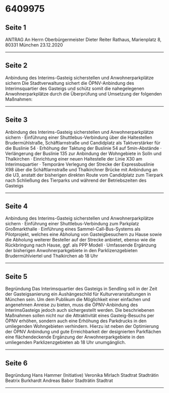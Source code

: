 # 6409975

## Seite 1

ANTRAG
An Herrn Oberbürgermeister Dieter Reiter
Rathaus, Marienplatz 8, 80331 München
23.12.2020

---

## Seite 2

Anbindung des Interims-Gasteig sicherstellen und Anwohnerparkplätze sichern
Die Stadtverwaltung sichert die ÖPNV-Anbindung des Interimsquartier des Gasteigs und schütz somit  die  nahegelegenen  Anwohnerparkplätze  durch  die  Überprüfung  und  Umsetzung  der folgenden Maßnahmen:

---

## Seite 3

Anbindung des Interims-Gasteig sicherstellen und Anwohnerparkplätze sichern
· Einführung  einer  Shuttlebus-Verbindung  über  die  Haltestellen  Brudermühlstraße, Schäftlarnstraße und Candidplatz als Taktverstärker für die Buslinie 54
· Erhöhung der Taktung der Buslinie 54 auf 5min-Abstände
· Verlängerung der Buslinie 135 zur Anbindung der Wohngebiete in Solln und Thalkirchen
· Einrichtung einer neuen Haltestelle der Linie X30 am Interimsquartier
· Temporäre Verlegung der Strecke der Expressbuslinie X98 über die Schäftlarnstraße und Thalkirchner Brücke mit Anbindung an die U3, anstatt der bisherigen direkten Route vom  Candidplatz  zum  Tierpark  nach  Schließung  des  Tierparks  und  während  der Betriebszeiten des Gasteigs

---

## Seite 4

Anbindung des Interims-Gasteig sicherstellen und Anwohnerparkplätze sichern
· Einführung einer Shuttlebus-Verbindung zum Parkplatz Großmarkthalle
· Einführung eines Sammel-Call-Bus-Systems als Pilotprojekt, welches eine Abholung von Gasteigbesuchern  zu  Hause  sowie  die  Abholung  weiterer  Besteller  auf  der  Strecke anbietet, ebenso wie die Rückbringung nach Hause, ggf. als PPP Modell
· Umfassende Ergänzung der bisherigen Anwohnerparkgebiete in den Parklizenzgebieten Brudermühlviertel und Thalkirchen ab 18 Uhr

---

## Seite 5

Begründung
Das  Interimsquartier  des  Gasteigs  in  Sendling  soll  in  der  Zeit  der  Gasteigsanierung  ein Aushängeschild für Kulturveranstaltungen in München sein. Um dem Publikum die Möglichkeit einer einfachen und angenehmen Anreise zu bieten, muss die ÖPNV-Anbindung des InterimsGasteigs jedoch auch sichergestellt werden. Die beschriebenen Maßnahmen sollen nicht nur die Attraktivität eines Gasteig-Besuchs per ÖPNV erhöhen, sondern auch eine Erhöhung des Parkdrucks in den umliegenden Wohngebieten verhindern. Hierzu ist neben der Optimierung der ÖPNV Anbindung und gute Erreichbarkeit der designierten Parkflächen eine
flächendeckende Ergänzung der Anwohnerparkgebiete in den umliegenden Parklizenzgebieten ab 18 Uhr unumgänglich.

---

## Seite 6

Begründung
Hans Hammer (Initiative)
Veronika Mirlach
Stadtrat
Stadträtin
Beatrix Burkhardt
Andreas Babor
Stadträtin
Stadtrat

---

